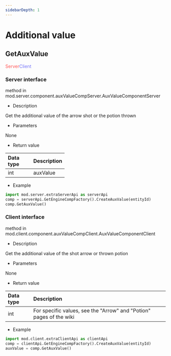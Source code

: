 ```yaml
--- 
sidebarDepth: 1 
--- 
```

# Additional value 

## GetAuxValue 

<span style="display:inline;color:#ff5555">Server</span><span style="display:inline;color:#7575f9">Client</span> 

### Server interface 

<span id="s0"></span> 
method in mod.server.component.auxValueCompServer.AuxValueComponentServer 

- Description 

Get the additional value of the arrow shot or the potion thrown 

- Parameters 

None 

- Return value 

| <div style="width: 4em">Data type</div> | Description | 
| :--- | :--- | 
| int | auxValue | 

- Example 

```python 
import mod.server.extraServerApi as serverApi 
comp = serverApi.GetEngineCompFactory().CreateAuxValue(entityId) 
comp.GetAuxValue() 
``` 
### Client interface 
<span id="c0"></span> 
method in mod.client.component.auxValueCompClient.AuxValueComponentClient 

- Description 

Get the additional value of the shot arrow or thrown potion 

- Parameters 

None


- Return value 

| <div style="width: 4em">Data type</div> | Description | 
| :--- | :--- | 
| int | For specific values, see the "Arrow" and "Potion" pages of the wiki | 

- Example 

```python 
import mod.client.extraClientApi as clientApi 
comp = clientApi.GetEngineCompFactory().CreateAuxValue(entityId) 
auxValue = comp.GetAuxValue() 
``` 

